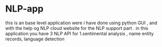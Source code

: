 # NLP-app
this is an base level application were i have done using python GUI , and with the help og NLP cloud website for the NLP support part . in this application you have 3 NLP API for 1.sentimental analysis , name entity records, language detection
